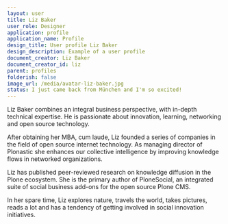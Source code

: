 ```yaml
---
layout: user
title: Liz Baker
user_role: Designer
application: profile
application_name: Profile
design_title: User profile Liz Baker
design_description: Example of a user profile
document_creator: Liz Baker
document_creator_id: liz
parent: profiles
folderish: false
image_url: /media/avatar-liz-baker.jpg
status: I just came back from München and I'm so excited!
---
```


Liz Baker combines an integral business perspective, with in-depth technical expertise. He is passionate about innovation, learning, networking and open source technology. 

After obtaining her MBA, cum laude, Liz founded a series of companies in the field of open source internet technology. As managing director of Plonastic she enhances our collective intelligence by improving knowledge flows in networked organizations.

Liz has published peer-reviewed research on knowledge diffusion in the Plone ecosystem. She is the primary author of PloneSocial, an integrated suite of social business add-ons for the open source Plone CMS.

In her spare time, Liz explores nature, travels the world, takes pictures, reads a lot and has a tendency of getting involved in social innovation initiatives.
